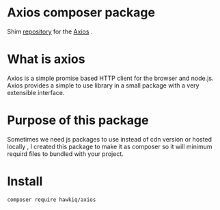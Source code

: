 # Axios composer package
Shim <a href="https://github.com/hawkiq/axios">repository</a> for the <a href="https://axios-http.com/">Axios</a> .

# What is axios
Axios is a simple promise based HTTP client for the browser and node.js. Axios provides a simple to use library in a small package with a very extensible interface.

# Purpose of this package
Sometimes we need js packages to use instead of cdn version or hosted locally , I created this package to make it as composer so it will minimum requird files to bundled with your project.
# Install

```bash
composer require hawkiq/axios
```
